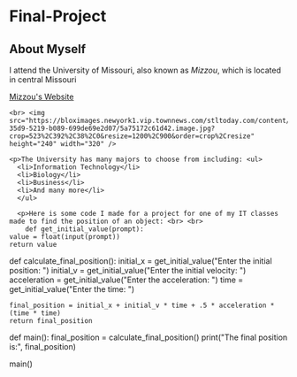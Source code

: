 # Final-Project
<!DOCTYPE html>

<html>

<head>
	<title>Anna van Glabbeek</title>
</head>

<body>
	  <h2>About Myself</h2>
	  <p>I attend the University of Missouri, also known as <em>Mizzou</em>, which is located in central Missouri</p>
	  <a href="https://missouri.edu/" target="_blank">Mizzou's Website</a>

    <br> <img src="https://bloximages.newyork1.vip.townnews.com/stltoday.com/content/tncms/assets/v3/editorial/6/e9/6e9eae87-35d9-5219-b089-699de69e2d07/5a75172c61d42.image.jpg?crop=523%2C392%2C38%2C0&resize=1200%2C900&order=crop%2Cresize" height="240" width="320" /> 

    <p>The University has many majors to choose from including: <ul>
      <li>Information Technology</li>
      <li>Biology</li>
      <li>Business</li>
      <li>And many more</li>
      </ul>
      
      <p>Here is some code I made for a project for one of my IT classes made to find the position of an object: <br> <br>
        def get_initial_value(prompt): 
    value = float(input(prompt))
    return value

def calculate_final_position():
    initial_x = get_initial_value("Enter the initial position: ")
    initial_v = get_initial_value("Enter the initial velocity: ")
    acceleration = get_initial_value("Enter the acceleration: ")
    time = get_initial_value("Enter the time: ")

    final_position = initial_x + initial_v * time + .5 * acceleration * (time * time)
    return final_position
    
def main():
    final_position = calculate_final_position()
    print("The final position is:", final_position)

main()
</p>
      

</body>
